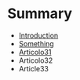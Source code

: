 # Summary

* [Introduction](README.md)
* [Something](Chapter1//something.md)
* [Articolo31](articolo31.md)
* Articolo32
* Article33

